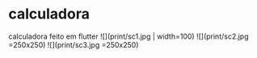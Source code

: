 # calculadora
 calculadora feito em flutter
![](print/sc1.jpg | width=100)
![](print/sc2.jpg =250x250)
![](print/sc3.jpg =250x250)
